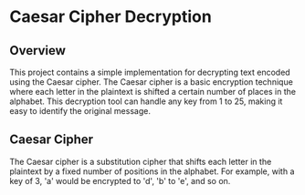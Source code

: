 # Caesar Cipher Decryption

## Overview

This project contains a simple implementation for decrypting text encoded using the Caesar cipher. 
The Caesar cipher is a basic encryption technique where each letter in the plaintext is shifted a 
certain number of places in the alphabet. This decryption tool can handle any key from 1 to 25, 
making it easy to identify the original message.

## Caesar Cipher
The Caesar cipher is a substitution cipher that shifts each letter in the plaintext by a fixed number of 
positions in the alphabet. For example, with a key of 3, 'a' would be encrypted to 'd', 'b' to 'e', and so on. 
